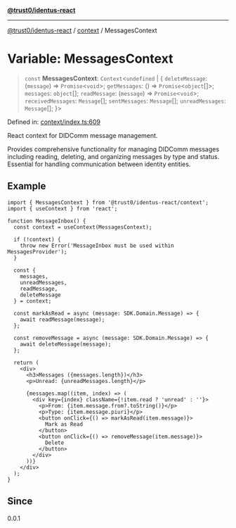 [**@trust0/identus-react**](../../README.md)

***

[@trust0/identus-react](../../README.md) / [context](../README.md) / MessagesContext

# Variable: MessagesContext

> `const` **MessagesContext**: `Context`\<`undefined` \| \{ `deleteMessage`: (`message`) => `Promise`\<`void`\>; `getMessages`: () => `Promise`\<`object`[]\>; `messages`: `object`[]; `readMessage`: (`message`) => `Promise`\<`void`\>; `receivedMessages`: `Message`[]; `sentMessages`: `Message`[]; `unreadMessages`: `Message`[]; \}\>

Defined in: [context/index.ts:609](https://github.com/trust0-project/identus/blob/febcd2542e30b741b517312de202d6c8715053f6/packages/identus-react/src/context/index.ts#L609)

React context for DIDComm message management.

Provides comprehensive functionality for managing DIDComm messages including
reading, deleting, and organizing messages by type and status. Essential for
handling communication between identity entities.

## Example

```tsx
import { MessagesContext } from '@trust0/identus-react/context';
import { useContext } from 'react';

function MessageInbox() {
  const context = useContext(MessagesContext);
  
  if (!context) {
    throw new Error('MessageInbox must be used within MessagesProvider');
  }
  
  const { 
    messages, 
    unreadMessages, 
    readMessage, 
    deleteMessage 
  } = context;
  
  const markAsRead = async (message: SDK.Domain.Message) => {
    await readMessage(message);
  };
  
  const removeMessage = async (message: SDK.Domain.Message) => {
    await deleteMessage(message);
  };
  
  return (
    <div>
      <h3>Messages ({messages.length})</h3>
      <p>Unread: {unreadMessages.length}</p>
      
      {messages.map((item, index) => (
        <div key={index} className={!item.read ? 'unread' : ''}>
          <p>From: {item.message.from?.toString()}</p>
          <p>Type: {item.message.piuri}</p>
          <button onClick={() => markAsRead(item.message)}>
            Mark as Read
          </button>
          <button onClick={() => removeMessage(item.message)}>
            Delete
          </button>
        </div>
      ))}
    </div>
  );
}
```

## Since

0.0.1
